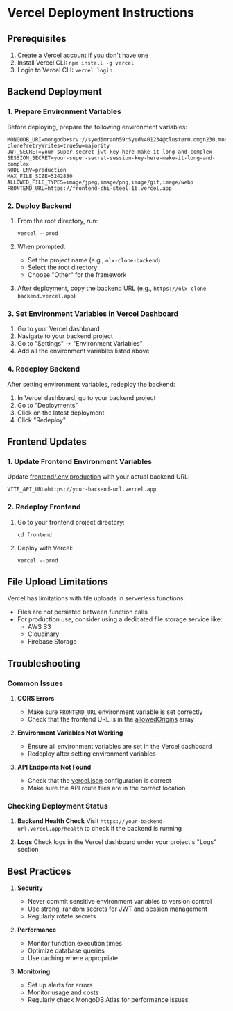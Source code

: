 # Vercel Deployment Instructions

## Prerequisites

1. Create a [Vercel account](https://vercel.com/signup) if you don't have one
2. Install Vercel CLI: `npm install -g vercel`
3. Login to Vercel CLI: `vercel login`

## Backend Deployment

### 1. Prepare Environment Variables

Before deploying, prepare the following environment variables:

```
MONGODB_URI=mongodb+srv://syedimranh59:Syed%401234@cluster0.dmgn230.mongodb.net/olx-clone?retryWrites=true&w=majority
JWT_SECRET=your-super-secret-jwt-key-here-make-it-long-and-complex
SESSION_SECRET=your-super-secret-session-key-here-make-it-long-and-complex
NODE_ENV=production
MAX_FILE_SIZE=5242880
ALLOWED_FILE_TYPES=image/jpeg,image/png,image/gif,image/webp
FRONTEND_URL=https://frontend-chi-steel-16.vercel.app
```

### 2. Deploy Backend

1. From the root directory, run:
   ```
   vercel --prod
   ```

2. When prompted:
   - Set the project name (e.g., `olx-clone-backend`)
   - Select the root directory
   - Choose "Other" for the framework

3. After deployment, copy the backend URL (e.g., `https://olx-clone-backend.vercel.app`)

### 3. Set Environment Variables in Vercel Dashboard

1. Go to your Vercel dashboard
2. Navigate to your backend project
3. Go to "Settings" → "Environment Variables"
4. Add all the environment variables listed above

### 4. Redeploy Backend

After setting environment variables, redeploy the backend:
1. In Vercel dashboard, go to your backend project
2. Go to "Deployments"
3. Click on the latest deployment
4. Click "Redeploy"

## Frontend Updates

### 1. Update Frontend Environment Variables

Update [frontend/.env.production](file:///C:/Users/Syed%20Imran%20Hassan/Downloads/OLXClone/OLXClone/frontend/.env.production) with your actual backend URL:

```
VITE_API_URL=https://your-backend-url.vercel.app
```

### 2. Redeploy Frontend

1. Go to your frontend project directory:
   ```
   cd frontend
   ```

2. Deploy with Vercel:
   ```
   vercel --prod
   ```

## File Upload Limitations

Vercel has limitations with file uploads in serverless functions:
- Files are not persisted between function calls
- For production use, consider using a dedicated file storage service like:
  - AWS S3
  - Cloudinary
  - Firebase Storage

## Troubleshooting

### Common Issues

1. **CORS Errors**
   - Make sure `FRONTEND_URL` environment variable is set correctly
   - Check that the frontend URL is in the [allowedOrigins](file:///C:/Users/Syed%20Imran%20Hassan/Downloads/OLXClone/OLXClone/backend/api/index.ts#L8-L12) array

2. **Environment Variables Not Working**
   - Ensure all environment variables are set in the Vercel dashboard
   - Redeploy after setting environment variables

3. **API Endpoints Not Found**
   - Check that the [vercel.json](file:///C:/Users/Syed%20Imran%20Hassan/Downloads/OLXClone/OLXClone/vercel.json) configuration is correct
   - Make sure the API route files are in the correct location

### Checking Deployment Status

1. **Backend Health Check**
   Visit `https://your-backend-url.vercel.app/health` to check if the backend is running

2. **Logs**
   Check logs in the Vercel dashboard under your project's "Logs" section

## Best Practices

1. **Security**
   - Never commit sensitive environment variables to version control
   - Use strong, random secrets for JWT and session management
   - Regularly rotate secrets

2. **Performance**
   - Monitor function execution times
   - Optimize database queries
   - Use caching where appropriate

3. **Monitoring**
   - Set up alerts for errors
   - Monitor usage and costs
   - Regularly check MongoDB Atlas for performance issues